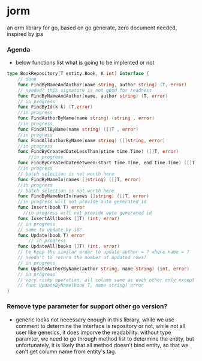 # jorm
an orm library for go, based on go generate, zero document needed, inspired by jpa


### Agenda 

- below functions list what is going to be implented or not
```go
type BookRepository[T entity.Book, K int] interface {
    // done
    func FindByNameAndAuthor(name string, author string) (T, error)
    // needed? this signature is not good for readness
    func FindByNameAndAuthor(name, author string) (T, error) 
    // in progress
    func FindById(k k) (T,error)
    //in progress
    func FindAuthorByName(name string) (string , error)
    //in progress
    func FindAllByName(name string) ([]T , error)
    //in progress
    func FindAllAuthorByName(name string) ([]string, error)
    //in progress
    func FindByCreatedDateLessThan(ptime time.Time) ([]T, error) 
        //in progress
    func FindByCreatedDateBetween(start time.Time, end time.Time) ([]T, error) 
    //in progress 
    // batch selection is not worth here
    func FindByNameIn(names []string) ([]T, error) 
    //in progress 
    // batch selection is not worth here
    func FindByNameNotIn(names []string) ([]T, error)
    //in progress will not provide auto generated id
    func Insert(book T) error
      //in progress will not provide auto generated id
    func InsertAll(books []T) (int, error)
    // in progress
    // same to update by id?
    func Update(book T) error
        // in progress
    func UpdateAll(books []T) (int, error)
    // to keep the similar order to update author = ? where name = ?
    // needn't to return the number of updated rows?
    // in progress
    func UpdateAuthorByName(author string, name string) (int, error)
    // in progress
    // very risky operation, all column same as each other only except id?
    // func UpdateByName(book T, name string) error
}
```
### Remove type parameter for support other go version?
- generic looks not necessary enough in this library, while we use comment to determine the interface is repository or not, while not all user like generics, it does imporve the readability.
without type paramter, we need to go through method list to determine the entity, but unfortunately, it is likely that all method doesn't bind entity, so that we can't get column name from entity's tag.
